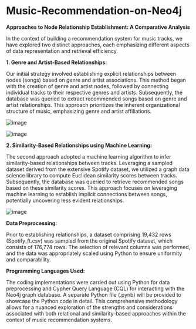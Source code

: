 # Music-Recommendation-on-Neo4j

__Approaches to Node Relationship Establishment: A Comparative Analysis__

In the context of building a recommendation system for music tracks, we have explored two distinct approaches, each emphasizing different aspects of data representation and retrieval efficiency.

__1. Genre and Artist-Based Relationships:__

Our initial strategy involved establishing explicit relationships between nodes (songs) based on genre and artist associations. This method began with the creation of genre and artist nodes, followed by connecting individual tracks to their respective genres and artists. Subsequently, the database was queried to extract recommended songs based on genre and artist relationships. This approach prioritizes the inherent organizational structure of music, emphasizing genre and artist affiliations.

![image](https://github.com/kumarsauravjha/Music-Recommendation-on-Neo4j/assets/143224932/a053fcc5-d29d-4441-9236-46f559ff5f87)

![image](https://github.com/kumarsauravjha/Music-Recommendation-on-Neo4j/assets/143224932/0a294367-91ba-4fe6-a520-fb23b1aed3b7)


__2. Similarity-Based Relationships using Machine Learning:__

The second approach adopted a machine learning algorithm to infer similarity-based relationships between tracks. Leveraging a sampled dataset derived from the extensive Spotify dataset, we utilized a graph data science library to compute Euclidean similarity scores between tracks. Subsequently, the database was queried to retrieve recommended songs based on these similarity scores. This approach focuses on leveraging machine learning to establish implicit connections between songs, potentially uncovering less evident relationships.

![image](https://github.com/kumarsauravjha/Music-Recommendation-on-Neo4j/assets/143224932/0fcdc44a-cfd8-4d44-88ae-cfdf977c1d0e)

__Data Preprocessing:__

Prior to establishing relationships, a dataset comprising 19,432 rows (Spotify_ft.csv) was sampled from the original Spotify dataset, which consists of 176,774 rows. The selection of relevant columns was performed, and the data was appropriately scaled using Python to ensure uniformity and comparability.

__Programming Languages Used:__

The coding implementations were carried out using Python for data preprocessing and Cypher Query Language (CQL) for interacting with the Neo4j graph database. A separate Python file (.pynb) will be provided to showcase the Python code in detail. This comprehensive methodology allows for a nuanced exploration of the strengths and considerations associated with both relational and similarity-based approaches within the context of music recommendation systems.
